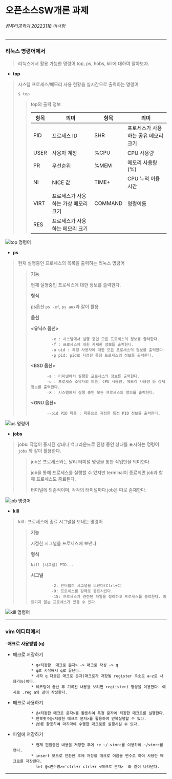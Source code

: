 # 오픈소스SW개론 과제
###### 컴퓨터공학과 20223118 이사랑
---

### 리눅스 명령어에서
> 리눅스에서 활용 가능한 명령어 top, ps, hobs, kill에 대하여 알아보자.


- **top**

> 시스템 프로세스/메모리 사용 현황을 실시간으로 출력하는 명령어
> 
> ` $ top `
> > top의 출력 정보
>>
>>|항목|의미|항목|의미|
>>|---|---|---|---|
>>|PID|프로세스 ID|SHR|프로세스가 사용하는 공유 메모리 크기|
>>|USER|사용자 계정|%CPU|CPU 사용량|
>>|PR|우선순위|%MEM|메모리 사용량(%)|
>>|NI|NICE 값|TIME+|CPU 누적 이용 시간|
>>|VIRT|프로세스가 사용하는 가상 메모리 크기|COMMAND|명령이름|
>>|RES|프로세스가 사용하는 메모리 크기|  |  |

![top 명령어](https://user-images.githubusercontent.com/106869854/172036782-1a9efe32-b21f-4fe8-9821-a776ac62ac86.png)

- **ps**
 
> 현재 실행중인 프로세스의 목록을 출력하는 리눅스 명령어
>>**기능**
>>
>> 현재 실행중인 프로세스에 대한 정보를 출력한다.
>>
>>**형식**
>>
>> ps옵션
>> `ps -ef`,  `ps aux`과 같이 활용
>>
>>**옵션**
>>
>> **<유닉스 옵션>** 
>> 
>>              -e : 시스템에서 실행 중인 모든 프로세스의 정보를 줄력한다.
>>              -f : 프로세스에 대한 자세한 정보를 출력한다.
>>              -u uid : 특정 사용자에 대한 모든 프로세스의 정보를 출력한다.
>>              -p pid: pid로 지정한 특정 프로세스의 정보를 출력한다.
>> **<BSD 옵션>** 
>> 
>>            -a : 터미널에서 실행한 프로세스의 정보를 출력한다.
>>            -u : 프로세스 소유자의 이름, CPU 사용량, 메모리 사용량 등 상세 정보를 출력한다.
>>            -X : 시스템에서 실행 중인 모든 프로세스의 정보를 출력한다.
>> **<GNU 옵션>** 
>> 
>>            --pid PID 목록 : 목록으로 지정한 특정 PID 정보를 출력한다.
 

![ps 명령어](https://user-images.githubusercontent.com/106869854/172036823-dc6dd2ff-0eb6-48f1-b7ba-386324c68b02.png)

- **jobs**

> jobs: 작업이 중지된 상태나 백그라운드로 진행 중인 상태를 표시하는 명령어
> ` jobs ` 와 같이 활용한다.
>> job은 프로세스와는 달리 터미널 명령을 통한 작업만을 의미한다.
>>
>> job을 통해 프로세스를 실행할 수 있지만 terminal이 종료되면 job과 함께 프로세스도 종료된다.
>>
>> 터미널에 의존적이며, 각각의 터미널마다 job은 따로 존재한다.

![job 명령어](https://user-images.githubusercontent.com/106869854/172038142-333dab6c-2b20-4bdb-a34f-7cdb5794fa54.png)


- **kill**

> kill : 프로세스에 종료 시그널을 보내는 명령어
>> **기능**
>> 
>> 지정한 시그널을 프로세스에 보낸다
>> 
>> **형식**
>> 
>> ` kill [시그널] PID... `
>> 
>> **시그널**
>>
>>              -2: 인터립트 시그널을 보낸다(Ctrl+C)
>>              -9: 프로세스를 강제로 종료시킨다.
>>              -15: 프로세스가 관련된 파일을 정리하고 프로세스를 종료한다. 종료되지 않는 프로세스가 있을 수 있다.

![kill 명령어](https://user-images.githubusercontent.com/106869854/172036828-343b5aec-6cec-4c6e-94df-1daeee59b6ee.png)

---

### vim 에디터에서
-**매크로 사용방법 (q)**

* 매크로 저장하기

              * q<저장할  매크로 문자> -> 매크로 작성 -> q
              * q로 시작해서 q로 끝난다.
              * 시작 q 다음은 매크로 문자(매크로가 저장될 register 주소로 a~z로 사용가능)이다.
              * 레코딩이 끝난 후 기록된 내용을 보려면 reg(ister) 명령을 이용한다. 예시로 .reg a와 같이 작성한다.

* 매크로 사용하기

              * @<저장한 매크로 문자>를 활용하여 특정 문자에 저장한 매크로를 실행한다.
              * 반복횟수@<저장한 매크로 문자>를 활용하여 반복실행할 수 있다.
              * @@를 활용하여 마지막에 수행한 매크로를 실행시킬 수 있다.

* 파일에 저장하기

              * 현재 편집중인 내용을 저장한 후에 :e ~/.vimrc를 이용하여 ~/vimrc를 연다.
              * insert 모드로 전환한 후에 저장할 매크로 이름을 변수로 하여 사용한 매크로를 저장한다.
                let @<변수명>='ctrl+r ctrl+r <매크로 문자>  와 같이 나타낸다.
                
---
